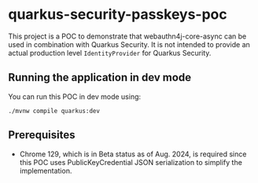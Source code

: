 # quarkus-security-passkeys-poc

This project is a POC to demonstrate that webauthn4j-core-async can be used in combination with Quarkus Security. 
It is not intended to provide an actual production level `IdentityProvider` for Quarkus Security.

## Running the application in dev mode

You can run this POC in dev mode using:

```shell script
./mvnw compile quarkus:dev
```

## Prerequisites

- Chrome 129, which is in Beta status as of Aug. 2024, is required since this POC uses PublicKeyCredential JSON serialization to simplify the implementation.
